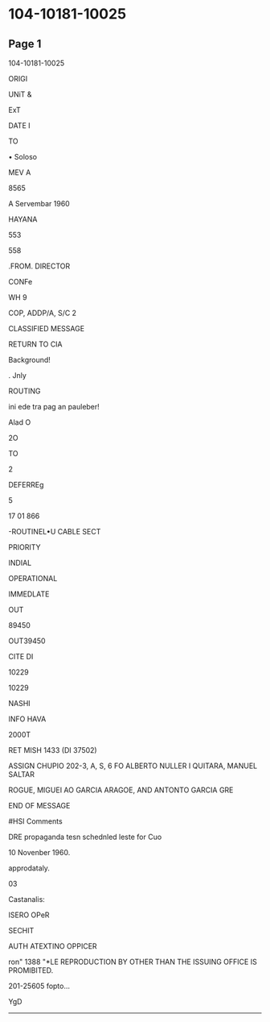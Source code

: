 # 104-10181-10025

## Page 1

104-10181-10025

ORIGI

UNiT &

ExT

DATE I

TO

• Soloso

MEV A

8565

A Servembar 1960

HAYANA

553

558

.FROM. DIRECTOR

CONFe

WH 9

COP, ADDP/A, S/C 2

CLASSIFIED MESSAGE

RETURN TO CIA

Background!

. Jnly

ROUTING

ini ede tra pag an pauleber!

Alad O

2O

TO

2

DEFERREg

5

17 01 866

-ROUTINEL•U CABLE SECT

PRIORITY

INDIAL

OPERATIONAL

IMMEDLATE

OUT

89450

OUT39450

CITE DI

10229

10229

NASHI

INFO HAVA

2000T

RET MISH 1433 (DI 37502)

ASSIGN CHUPIO 202-3, A, S, 6 FO ALBERTO NULLER I QUITARA, MANUEL SALTAR

ROGUE, MIGUEI AO GARCIA ARAGOE, AND ANTONTO GARCIA GRE

END OF MESSAGE

#HSI Comments

DRE propaganda tesn schednled leste for Cuo

10 Novenber 1960.

approdataly.

03

Castanalis:

ISERO OPeR

SECHIT

AUTH ATEXTINO OPPICER

ron" 1388 "*LE REPRODUCTION BY OTHER THAN THE ISSUING OFFICE IS PROMIBITED.

201-25605 fopto...

YgD

---

